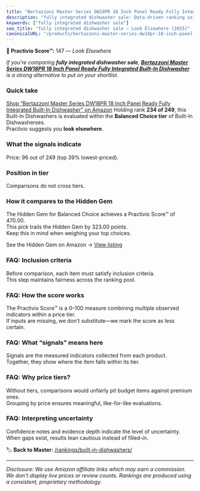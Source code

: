 ```yaml
---
title: "Bertazzoni Master Series DW18PR 18 Inch Panel Ready Fully Integrated Built-In Dishwasher"
description: "fully integrated dishwasher sale: Data-driven ranking using the Practivio Score™. Positioned by quality, value, demand, findability, momentum."
keywords: ["fully integrated dishwasher sale"]
seo_title: "fully integrated dishwasher sale — Look Elsewhere (2025)"
canonicalURL: "/products/bertazzoni-master-series-dw18pr-18-inch-panel-ready-fully-integrated-built-in-dishwasher-B09KT15BH5/"
---
```


**🚫 Practivio Score™:** 147 — _Look Elsewhere_


*If you're comparing **fully integrated dishwasher sale**, **[Bertazzoni Master Series DW18PR 18 Inch Panel Ready Fully Integrated Built-In Dishwasher](https://www.amazon.com/dp/B09KT15BH5?tag=practivio-20)** is a strong alternative to put on your shortlist.*
### Quick take
[Shop “Bertazzoni Master Series DW18PR 18 Inch Panel Ready Fully Integrated Built-In Dishwasher” on Amazon](https://www.amazon.com/dp/B09KT15BH5?tag=practivio-20)
Holding rank **234 of 249**, this Built-In Dishwashers is evaluated within the **Balanced Choice tier** of Built-In Dishwasherses.  
Practivio suggests you **look elsewhere**.

### What the signals indicate
Price: 96 out of 249 (top 39% lowest-priced).  

### Position in tier
Comparisons do not cross tiers.

### How it compares to the Hidden Gem
The Hidden Gem for Balanced Choice achieves a Practivio Score™ of 470.00.  
This pick trails the Hidden Gem by 323.00 points.  
Keep this in mind when weighing your top choices.  

See the Hidden Gem on Amazon → [View listing](https://www.amazon.com/dp/B01MQGDIAR?tag=practivio-20)

### FAQ: Inclusion criteria
Before comparison, each item must satisfy inclusion criteria.  
This step maintains fairness across the ranking pool.

### FAQ: How the score works
The Practivio Score™ is a 0–100 measure combining multiple observed indicators within a price tier.  
If inputs are missing, we don’t substitute—we mark the score as less certain.

### FAQ: What “signals” means here
Signals are the measured indicators collected from each product.  
Together, they show where the item falls within its tier.

### FAQ: Why price tiers?
Without tiers, comparisons would unfairly pit budget items against premium ones.  
Grouping by price ensures meaningful, like-for-like evaluations.

### FAQ: Interpreting uncertainty
Confidence notes and evidence depth indicate the level of uncertainty.  
When gaps exist, results lean cautious instead of filled-in.


🏷️ **Back to Master:** [/rankings/built-in-dishwashers/](/rankings/built-in-dishwashers/)

---
_Disclosure: We use Amazon affiliate links which may earn a commission. We don’t display live prices or review counts. Rankings are produced using a consistent, proprietary methodology._
